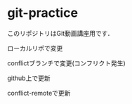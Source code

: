 # git-practice
このリポジトリはGit動画講座用です．

ローカルリポで変更

conflictブランチで変更(コンフリクト発生)

github上で更新

conflict-remoteで更新
